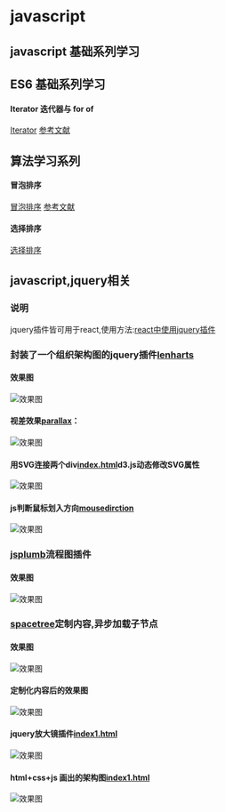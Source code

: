 # javascript


## javascript 基础系列学习




## ES6 基础系列学习

#### Iterator 迭代器与 for of
[Iterator](https://github.com/liubin915249126/javascript/blob/master/interview/ES6/Iterator.md)
[参考文献](https://github.com/mqyqingfeng/Blog/issues/90)


## 算法学习系列

#### 冒泡排序
[冒泡排序](./interview/algorithm/bubble-sort.md)
[参考文献](https://www.jianshu.com/p/eb191e4b2bc1)

#### 选择排序
[选择排序](./interview/algorithm/selection-sort.md)

## javascript,jquery相关
<!-- 说明 -->
### 说明
jquery插件皆可用于react,使用方法:[react中使用jquery插件](https://github.com/liubin915249126/react-study/tree/master/jquery%20in%20react)


<!--lencharts-->
### 封装了一个组织架构图的jquery插件[lenharts](https://github.com/liubin915249126/javascript/tree/master/lencharts)
#### 效果图 
![效果图](https://github.com/liubin915249126/javascript/blob/master/lencharts/image/lenchart.gif)

<!--视差效果-->
#### 视差效果[parallax](https://github.com/liubin915249126/javascript/blob/master/Parallax/index.html)：
![效果图](https://github.com/liubin915249126/javascript/blob/master/Parallax/img/parallax.gif)

#### 用SVG连接两个div[index.html](https://github.com/liubin915249126/javascript/blob/master/SVG/index.html)d3.js动态修改SVG属性
![效果图](https://github.com/liubin915249126/javascript/blob/master/SVG/image/svgDrag.gif)

<!--判断鼠标划入方向-->
#### js判断鼠标划入方向[mousedirction](https://github.com/liubin915249126/javascript/blob/master/mouseDirction.html)
![效果图](https://github.com/liubin915249126/javascript/blob/master/image/dirction.gif)

<!-- jsplumb -->
### [jsplumb](https://github.com/liubin915249126/javascript/tree/master/jsplumb)流程图插件    
#### 效果图 
![效果图](https://github.com/liubin915249126/javascript/blob/master/jsplumb/image/index.gif)

<!-- spacetree -->
### [spacetree](https://github.com/liubin915249126/javascript/tree/master/spacetree)定制内容,异步加载子节点
#### 效果图
![效果图](https://github.com/liubin915249126/javascript/blob/master/spacetree/image/spacetree1.gif)
#### 定制化内容后的效果图
![效果图](https://github.com/liubin915249126/javascript/blob/master/spacetree/image/spacetree.gif)

#### jquery放大镜插件[index1.html](https://github.com/liubin915249126/javascript/blob/master/imagezoom/index1.html)
![效果图](https://github.com/liubin915249126/javascript/blob/master/imagezoom/image/imagezoom.gif)


#### html+css+js 画出的架构图[index1.html](https://github.com/liubin915249126/javascript/blob/master/lencharts/examples/index1.html)
![效果图](https://github.com/liubin915249126/javascript/blob/master/lencharts/image/%E7%89%B9%E5%8C%BA%E5%BB%BA%E5%8F%91.png)